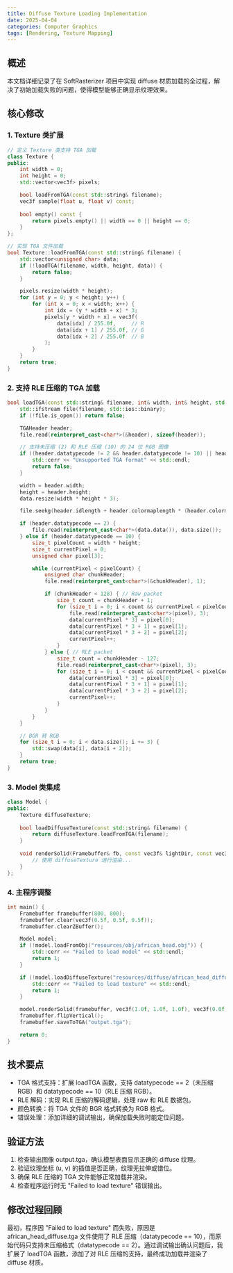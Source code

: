 ```yaml
---
title: Diffuse Texture Loading Implementation
date: 2025-04-04
categories: Computer Graphics
tags: [Rendering, Texture Mapping]
---
```


## 概述

本文档详细记录了在 SoftRasterizer 项目中实现 diffuse 材质加载的全过程，解决了初始加载失败的问题，使得模型能够正确显示纹理效果。

## 核心修改

### 1. Texture 类扩展

```cpp
// 定义 Texture 类支持 TGA 加载
class Texture {
public:
    int width = 0;
    int height = 0;
    std::vector<vec3f> pixels;

    bool loadFromTGA(const std::string& filename);
    vec3f sample(float u, float v) const;
    
    bool empty() const {
        return pixels.empty() || width == 0 || height == 0;
    }
};

// 实现 TGA 文件加载
bool Texture::loadFromTGA(const std::string& filename) {
    std::vector<unsigned char> data;
    if (!loadTGA(filename, width, height, data)) {
        return false;
    }

    pixels.resize(width * height);
    for (int y = 0; y < height; y++) {
        for (int x = 0; x < width; x++) {
            int idx = (y * width + x) * 3;
            pixels[y * width + x] = vec3f(
                data[idx] / 255.0f,     // R
                data[idx + 1] / 255.0f, // G
                data[idx + 2] / 255.0f  // B
            );
        }
    }
    return true;
}
```

### 2. 支持 RLE 压缩的 TGA 加载

```cpp
bool loadTGA(const std::string& filename, int& width, int& height, std::vector<unsigned char>& data) {
    std::ifstream file(filename, std::ios::binary);
    if (!file.is_open()) return false;

    TGAHeader header;
    file.read(reinterpret_cast<char*>(&header), sizeof(header));

    // 支持未压缩 (2) 和 RLE 压缩 (10) 的 24 位 RGB 图像
    if ((header.datatypecode != 2 && header.datatypecode != 10) || header.bitsperpixel != 24) {
        std::cerr << "Unsupported TGA format" << std::endl;
        return false;
    }

    width = header.width;
    height = header.height;
    data.resize(width * height * 3);

    file.seekg(header.idlength + header.colormaplength * (header.colormapdepth / 8), std::ios::cur);

    if (header.datatypecode == 2) {
        file.read(reinterpret_cast<char*>(data.data()), data.size());
    } else if (header.datatypecode == 10) {
        size_t pixelCount = width * height;
        size_t currentPixel = 0;
        unsigned char pixel[3];

        while (currentPixel < pixelCount) {
            unsigned char chunkHeader;
            file.read(reinterpret_cast<char*>(&chunkHeader), 1);

            if (chunkHeader < 128) { // Raw packet
                size_t count = chunkHeader + 1;
                for (size_t i = 0; i < count && currentPixel < pixelCount; ++i) {
                    file.read(reinterpret_cast<char*>(pixel), 3);
                    data[currentPixel * 3] = pixel[0];
                    data[currentPixel * 3 + 1] = pixel[1];
                    data[currentPixel * 3 + 2] = pixel[2];
                    currentPixel++;
                }
            } else { // RLE packet
                size_t count = chunkHeader - 127;
                file.read(reinterpret_cast<char*>(pixel), 3);
                for (size_t i = 0; i < count && currentPixel < pixelCount; ++i) {
                    data[currentPixel * 3] = pixel[0];
                    data[currentPixel * 3 + 1] = pixel[1];
                    data[currentPixel * 3 + 2] = pixel[2];
                    currentPixel++;
                }
            }
        }
    }

    // BGR 转 RGB
    for (size_t i = 0; i < data.size(); i += 3) {
        std::swap(data[i], data[i + 2]);
    }
    return true;
}
```

### 3. Model 类集成

```cpp
class Model {
public:
    Texture diffuseTexture;
    
    bool loadDiffuseTexture(const std::string& filename) {
        return diffuseTexture.loadFromTGA(filename);
    }
    
    void renderSolid(Framebuffer& fb, const vec3f& lightDir, const vec3f& eye) {
        // 使用 diffuseTexture 进行渲染...
    }
};
```

### 4. 主程序调整

```cpp
int main() {
    Framebuffer framebuffer(800, 800);
    framebuffer.clear(vec3f(0.5f, 0.5f, 0.5f));
    framebuffer.clearZBuffer();

    Model model;
    if (!model.loadFromObj("resources/obj/african_head.obj")) {
        std::cerr << "Failed to load model" << std::endl;
        return 1;
    }

    if (!model.loadDiffuseTexture("resources/diffuse/african_head_diffuse.tga")) {
        std::cerr << "Failed to load texture" << std::endl;
        return 1;
    }

    model.renderSolid(framebuffer, vec3f(1.0f, 1.0f, 1.0f), vec3f(0.0f, 0.0f, 1.0f));
    framebuffer.flipVertical();
    framebuffer.saveToTGA("output.tga");

    return 0;
}
```

## 技术要点

- TGA 格式支持：扩展 loadTGA 函数，支持 datatypecode == 2（未压缩 RGB）和 datatypecode == 10（RLE 压缩 RGB）。
- RLE 解码：实现 RLE 压缩的解码逻辑，处理 raw 和 RLE 数据包。
- 颜色转换：将 TGA 文件的 BGR 格式转换为 RGB 格式。
- 错误处理：添加详细的调试输出，确保加载失败时能定位问题。

## 验证方法

1. 检查输出图像 output.tga，确认模型表面显示正确的 diffuse 纹理。
2. 验证纹理坐标 (u, v) 的插值是否正确，纹理无拉伸或错位。
3. 确保 RLE 压缩的 TGA 文件能够正常加载并渲染。
4. 检查程序运行时无 "Failed to load texture" 错误输出。

## 修改过程回顾

最初，程序因 "Failed to load texture" 而失败，原因是 african_head_diffuse.tga 文件使用了 RLE 压缩（datatypecode == 10），而原始代码只支持未压缩格式（datatypecode == 2）。通过调试输出确认问题后，我扩展了 loadTGA 函数，添加了对 RLE 压缩的支持，最终成功加载并渲染了 diffuse 材质。

